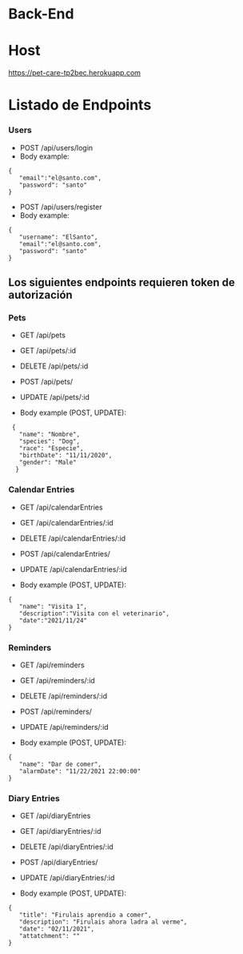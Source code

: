 # Back-End

# Host

https://pet-care-tp2bec.herokuapp.com

# Listado de Endpoints

### Users
- POST /api/users/login
 - Body example:
 ```
 {
    "email":"el@santo.com",
    "password": "santo"
}
 ```
- POST /api/users/register
 - Body example:
 ```
{
    "username": "ElSanto",
    "email":"el@santo.com",
    "password": "santo"
}
 ```
## Los siguientes endpoints requieren token de autorización
### Pets
- GET /api/pets
- GET /api/pets/:id
- DELETE /api/pets/:id

- POST /api/pets/
- UPDATE /api/pets/:id
 -  Body example (POST, UPDATE): 
 ```
  {
    "name": "Nombre",
    "species": "Dog",
    "race": "Especie",
    "birthDate": "11/11/2020",
    "gender": "Male"
   }
```
### Calendar Entries
- GET /api/calendarEntries
- GET /api/calendarEntries/:id
- DELETE /api/calendarEntries/:id

- POST /api/calendarEntries/
- UPDATE /api/calendarEntries/:id
 -  Body example (POST, UPDATE): 
 ```
{
    "name": "Visita 1",
    "description":"Visita con el veterinario",
    "date":"2021/11/24"
}
```
### Reminders
- GET /api/reminders
- GET /api/reminders/:id
- DELETE /api/reminders/:id

- POST /api/reminders/
- UPDATE /api/reminders/:id
 -  Body example (POST, UPDATE): 
 ```
{
    "name": "Dar de comer",
    "alarmDate": "11/22/2021 22:00:00"
}
```
### Diary Entries
- GET /api/diaryEntries
- GET /api/diaryEntries/:id
- DELETE /api/diaryEntries/:id

- POST /api/diaryEntries/
- UPDATE /api/diaryEntries/:id
 -  Body example (POST, UPDATE): 
 ```
{
    "title": "Firulais aprendio a comer",
    "description": "Firulais ahora ladra al verme",
    "date": "02/11/2021",
    "attatchment": ""
}
```
